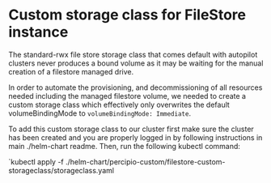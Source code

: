 # Custom storage class for FileStore instance

The standard-rwx file store storage class that comes default with autopilot clusters never produces a bound volume as it may be waiting for the manual creation of a filestore managed drive.

In order to automate the provisioning, and decommissioning of all resources needed including the managed filestore volume, we needed to create a custom storage class which effectively only overwrites the default volumeBindingMode to `volumeBindingMode: Immediate`.

To add this custom storage class to our cluster first make sure the cluster has been created and you are properly logged in by following instructions in main ./helm-chart readme. Then, run the following kubectl command:

`kubectl apply -f ./helm-chart/percipio-custom/filestore-custom-storageclass/storageclass.yaml